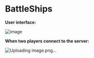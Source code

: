 # BattleShips
**User interface:**

![image](https://github.com/amirata051/BattleShips/assets/78425283/60fcb612-b879-409f-87d7-73f12be4f0f3)


**When two players connect to the server:**

![Uploading image.png…]()
